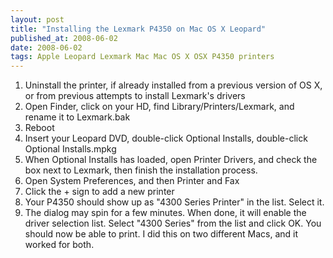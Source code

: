 ```yaml
---
layout: post
title: "Installing the Lexmark P4350 on Mac OS X Leopard"
published_at: 2008-06-02
date: 2008-06-02
tags: Apple Leopard Lexmark Mac Mac OS X OSX P4350 printers
---
```


1.  Uninstall the printer, if already installed from a previous version of OS X, or from previous attempts to install Lexmark's drivers
2.  Open Finder, click on your HD, find Library/Printers/Lexmark, and rename it to Lexmark.bak
3.  Reboot
4.  Insert your Leopard DVD, double-click Optional Installs, double-click Optional Installs.mpkg
5.  When Optional Installs has loaded, open Printer Drivers, and check the box next to Lexmark, then finish the installation process.
6.  Open System Preferences, and then Printer and Fax
7.  Click the + sign to add a new printer
8.  Your P4350 should show up as "4300 Series Printer" in the list. Select it.
9.  The dialog may spin for a few minutes. When done, it will enable the driver selection list. Select "4300 Series" from the list and click OK.
You should now be able to print. I did this on two different Macs, and it worked for both.